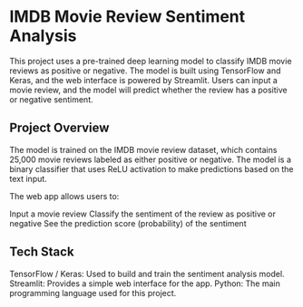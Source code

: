 # IMDB Movie Review Sentiment Analysis
This project uses a pre-trained deep learning model to classify IMDB movie reviews as positive or negative. The model is built using TensorFlow and Keras, and the web interface is powered by Streamlit. Users can input a movie review, and the model will predict whether the review has a positive or negative sentiment.

## Project Overview
The model is trained on the IMDB movie review dataset, which contains 25,000 movie reviews labeled as either positive or negative. The model is a binary classifier that uses ReLU activation to make predictions based on the text input.

The web app allows users to:

Input a movie review
Classify the sentiment of the review as positive or negative
See the prediction score (probability) of the sentiment

## Tech Stack
TensorFlow / Keras: Used to build and train the sentiment analysis model.
Streamlit: Provides a simple web interface for the app.
Python: The main programming language used for this project.